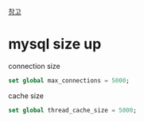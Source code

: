 [참고](https://github.com/dongjoon1251/fastcampus-dsp-migration/tree/main)

# mysql size up

connection size

```sql
set global max_connections = 5000;
```

cache size

```sql
set global thread_cache_size = 5000;
```
